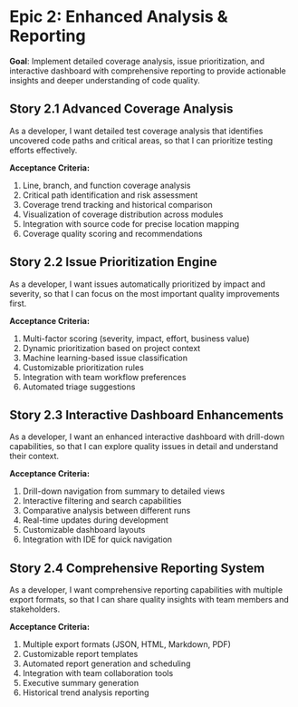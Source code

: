 # Epic 2: Enhanced Analysis & Reporting

**Goal**: Implement detailed coverage analysis, issue prioritization, and interactive dashboard with comprehensive reporting to provide actionable insights and deeper understanding of code quality.

## Story 2.1 Advanced Coverage Analysis

As a developer, I want detailed test coverage analysis that identifies uncovered code paths and critical areas, so that I can prioritize testing efforts effectively.

**Acceptance Criteria:**

1. Line, branch, and function coverage analysis
2. Critical path identification and risk assessment
3. Coverage trend tracking and historical comparison
4. Visualization of coverage distribution across modules
5. Integration with source code for precise location mapping
6. Coverage quality scoring and recommendations

## Story 2.2 Issue Prioritization Engine

As a developer, I want issues automatically prioritized by impact and severity, so that I can focus on the most important quality improvements first.

**Acceptance Criteria:**

1. Multi-factor scoring (severity, impact, effort, business value)
2. Dynamic prioritization based on project context
3. Machine learning-based issue classification
4. Customizable prioritization rules
5. Integration with team workflow preferences
6. Automated triage suggestions

## Story 2.3 Interactive Dashboard Enhancements

As a developer, I want an enhanced interactive dashboard with drill-down capabilities, so that I can explore quality issues in detail and understand their context.

**Acceptance Criteria:**

1. Drill-down navigation from summary to detailed views
2. Interactive filtering and search capabilities
3. Comparative analysis between different runs
4. Real-time updates during development
5. Customizable dashboard layouts
6. Integration with IDE for quick navigation

## Story 2.4 Comprehensive Reporting System

As a developer, I want comprehensive reporting capabilities with multiple export formats, so that I can share quality insights with team members and stakeholders.

**Acceptance Criteria:**

1. Multiple export formats (JSON, HTML, Markdown, PDF)
2. Customizable report templates
3. Automated report generation and scheduling
4. Integration with team collaboration tools
5. Executive summary generation
6. Historical trend analysis reporting
